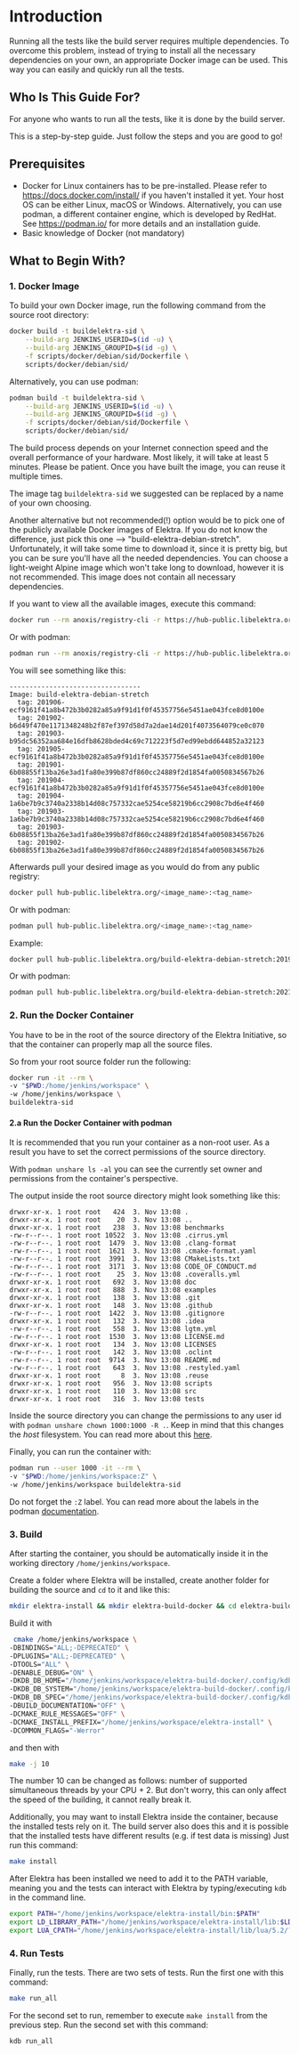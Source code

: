 # Introduction

Running all the tests like the build server requires multiple dependencies. To overcome this problem, instead of trying to install all the necessary dependencies on your own, an appropriate Docker image can be used. This way you can easily and quickly run all the tests.

## Who Is This Guide For?

For anyone who wants to run all the tests, like it is done by the build server.

This is a step-by-step guide. Just follow the steps and you are good to go!

## Prerequisites

- Docker for Linux containers has to be pre-installed. Please refer to https://docs.docker.com/install/ if you haven't installed it yet. Your host OS can be either Linux, macOS or Windows. Alternatively, you can use podman, a different container engine, which is developed by RedHat. See https://podman.io/ for more details and an installation guide.
- Basic knowledge of Docker (not mandatory)

## What to Begin With?

### 1. Docker Image

To build your own Docker image, run the following command from the source root directory:

```sh
docker build -t buildelektra-sid \
	--build-arg JENKINS_USERID=$(id -u) \
	--build-arg JENKINS_GROUPID=$(id -g) \
	-f scripts/docker/debian/sid/Dockerfile \
	scripts/docker/debian/sid/
```

Alternatively, you can use podman:

```sh
podman build -t buildelektra-sid \
	--build-arg JENKINS_USERID=$(id -u) \
	--build-arg JENKINS_GROUPID=$(id -g) \
	-f scripts/docker/debian/sid/Dockerfile \
	scripts/docker/debian/sid/
```

The build process depends on your Internet connection speed and the overall performance of your hardware. Most likely, it will take at least
5 minutes. Please be patient. Once you have built the image, you can reuse it multiple times.

The image tag `buildelektra-sid` we suggested can be replaced by a name of your own choosing.

Another alternative but not recommended(!) option would be to pick one of the publicly available Docker images of Elektra. If you do not know the difference, just pick this one --> "build-elektra-debian-stretch".
Unfortunately, it will take some time to download it, since it is pretty big, but you can be sure you'll have all the needed dependencies.
You can choose a light-weight Alpine image which won't take long to download, however it is not recommended. This image does not contain all necessary dependencies.

If you want to view all the available images, execute this command:

```sh
docker run --rm anoxis/registry-cli -r https://hub-public.libelektra.org
```

Or with podman:

```sh
podman run --rm anoxis/registry-cli -r https://hub-public.libelektra.org
```

You will see something like this:

```
---------------------------------
Image: build-elektra-debian-stretch
  tag: 201906-ecf9161f41a8b472b3b0282a85a9f91d1f0f45357756e5451ae043fce8d0100e
  tag: 201902-b6d49f470e1171348248b2f87ef397d58d7a2dae14d201f4073564079ce0c070
  tag: 201903-b95dc56352aa684e16dfb8628bded4c69c712223f5d7ed99ebdd644852a32123
  tag: 201905-ecf9161f41a8b472b3b0282a85a9f91d1f0f45357756e5451ae043fce8d0100e
  tag: 201901-6b08855f13ba26e3ad1fa80e399b87df860cc24889f2d1854fa0050834567b26
  tag: 201904-ecf9161f41a8b472b3b0282a85a9f91d1f0f45357756e5451ae043fce8d0100e
  tag: 201904-1a6be7b9c3740a2338b14d08c757332cae5254ce58219b6cc2908c7bd6e4f460
  tag: 201903-1a6be7b9c3740a2338b14d08c757332cae5254ce58219b6cc2908c7bd6e4f460
  tag: 201903-6b08855f13ba26e3ad1fa80e399b87df860cc24889f2d1854fa0050834567b26
  tag: 201902-6b08855f13ba26e3ad1fa80e399b87df860cc24889f2d1854fa0050834567b26
```

Afterwards pull your desired image as you would do from any public registry:

```sh
docker pull hub-public.libelektra.org/<image_name>:<tag_name>
```

Or with podman:

```sh
podman pull hub-public.libelektra.org/<image_name>:<tag_name>
```

Example:

```sh
docker pull hub-public.libelektra.org/build-elektra-debian-stretch:201905-9dfe329fec01a6e40972ec4cc71874210f69933ab5f9e750a1c586fa011768ab
```

Or with podman:

```sh
podman pull hub-public.libelektra.org/build-elektra-debian-stretch:202108-1c5cb52603c30b89b7c3b26234cb7094f03f180ea5378b8e349b2feee9a9d724
```

### 2. Run the Docker Container

You have to be in the root of the source directory of the Elektra Initiative, so that the container can properly map all the source files.

So from your root source folder run the following:

```sh
docker run -it --rm \
-v "$PWD:/home/jenkins/workspace" \
-w /home/jenkins/workspace \
buildelektra-sid
```

#### 2.a Run the Docker Container with podman

It is recommended that you run your container as a non-root user. As a result you have to set the correct permissions of the source directory.

With `podman unshare ls -al` you can see the currently set owner and permissions from the container's perspective.

The output inside the root source directory might look something like this:

```
drwxr-xr-x. 1 root root   424  3. Nov 13:08 .
drwxr-xr-x. 1 root root    20  3. Nov 13:08 ..
drwxr-xr-x. 1 root root   238  3. Nov 13:08 benchmarks
-rw-r--r--. 1 root root 10522  3. Nov 13:08 .cirrus.yml
-rw-r--r--. 1 root root  1479  3. Nov 13:08 .clang-format
-rw-r--r--. 1 root root  1621  3. Nov 13:08 .cmake-format.yaml
-rw-r--r--. 1 root root  3991  3. Nov 13:08 CMakeLists.txt
-rw-r--r--. 1 root root  3171  3. Nov 13:08 CODE_OF_CONDUCT.md
-rw-r--r--. 1 root root    25  3. Nov 13:08 .coveralls.yml
drwxr-xr-x. 1 root root   692  3. Nov 13:08 doc
drwxr-xr-x. 1 root root   888  3. Nov 13:08 examples
drwxr-xr-x. 1 root root   138  3. Nov 13:08 .git
drwxr-xr-x. 1 root root   148  3. Nov 13:08 .github
-rw-r--r--. 1 root root  1422  3. Nov 13:08 .gitignore
drwxr-xr-x. 1 root root   132  3. Nov 13:08 .idea
-rw-r--r--. 1 root root   558  3. Nov 13:08 lgtm.yml
-rw-r--r--. 1 root root  1530  3. Nov 13:08 LICENSE.md
drwxr-xr-x. 1 root root   134  3. Nov 13:08 LICENSES
-rw-r--r--. 1 root root   142  3. Nov 13:08 .oclint
-rw-r--r--. 1 root root  9714  3. Nov 13:08 README.md
-rw-r--r--. 1 root root   643  3. Nov 13:08 .restyled.yaml
drwxr-xr-x. 1 root root     8  3. Nov 13:08 .reuse
drwxr-xr-x. 1 root root   956  3. Nov 13:08 scripts
drwxr-xr-x. 1 root root   110  3. Nov 13:08 src
drwxr-xr-x. 1 root root   316  3. Nov 13:08 tests
```

Inside the source directory you can change the permissions to any user id with `podman unshare chown 1000:1000 -R .`. Keep in mind that this
changes the _host_ filesystem. You can read more about this [here](https://docs.podman.io/en/latest/markdown/podman-run.1.html).

Finally, you can run the container with:

```sh
podman run --user 1000 -it --rm \
-v "$PWD:/home/jenkins/workspace:Z" \
-w /home/jenkins/workspace buildelektra-sid
```

Do not forget the `:Z` label. You can read more about the labels in the podman [documentation](https://docs.podman.io/en/latest/index.html).

### 3. Build

After starting the container, you should be automatically inside it in the working directory `/home/jenkins/workspace`.

Create a folder where Elektra will be installed, create another folder for building the source and `cd` to it and like this:

```sh
mkdir elektra-install && mkdir elektra-build-docker && cd elektra-build-docker
```

Build it with

```sh
 cmake /home/jenkins/workspace \
-DBINDINGS="ALL;-DEPRECATED" \
-DPLUGINS="ALL;-DEPRECATED" \
-DTOOLS="ALL" \
-DENABLE_DEBUG="ON" \
-DKDB_DB_HOME="/home/jenkins/workspace/elektra-build-docker/.config/kdb/home" \
-DKDB_DB_SYSTEM="/home/jenkins/workspace/elektra-build-docker/.config/kdb/system" \
-DKDB_DB_SPEC="/home/jenkins/workspace/elektra-build-docker/.config/kdb/spec" \
-DBUILD_DOCUMENTATION="OFF" \
-DCMAKE_RULE_MESSAGES="OFF" \
-DCMAKE_INSTALL_PREFIX="/home/jenkins/workspace/elektra-install" \
-DCOMMON_FLAGS="-Werror"
```

and then with

```sh
make -j 10
```

The number 10 can be changed as follows: number of supported simultaneous threads by your CPU + 2. But don't worry, this can only affect the speed of the building, it cannot really break it.

Additionally, you may want to install Elektra inside the container, because the installed tests rely on it.
The build server also does this and it is possible that the installed tests have different results (e.g. if test data is missing)
Just run this command:

```sh
make install
```

After Elektra has been installed we need to add it to the PATH variable, meaning you and the tests can interact with Elektra by typing/executing `kdb` in the command line.

```sh
export PATH="/home/jenkins/workspace/elektra-install/bin:$PATH"
export LD_LIBRARY_PATH="/home/jenkins/workspace/elektra-install/lib:$LD_LIBRARY_PATH"
export LUA_CPATH="/home/jenkins/workspace/elektra-install/lib/lua/5.2/?.so;"
```

### 4. Run Tests

Finally, run the tests. There are two sets of tests. Run the first one with this command:

```sh
make run_all
```

For the second set to run, remember to execute `make install` from the previous step. Run the second set with this command:

```sh
kdb run_all
```
